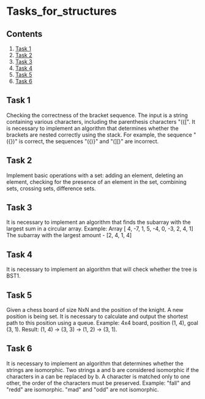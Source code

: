 # Tasks_for_structures

## Contents

1. [Task 1](#Task-1)
2. [Task 2](#Task-2)
3. [Task 3](#Task-3)
4. [Task 4](#Task-4)
5. [Task 5](#Task-5)
6. [Task 6](#Task-6)

## Task 1
Checking the correctness of the bracket sequence.
The input is a string containing various characters,
including the parenthesis characters "({[". It is necessary to implement an algorithm that
determines whether the brackets are nested correctly using the stack. For example,
the sequence "({})" is correct, the sequences "({)}" and "(][)"
are incorrect.

## Task 2
Implement basic operations with a set: adding an element,
deleting an element, checking for the presence of an element in the set, combining
sets, crossing sets, difference sets.

## Task 3
It is necessary to implement an algorithm that finds
the subarray with the largest sum in a circular array.
Example:
Array [ 4, -7, 1, 5, -4, 0, -3, 2, 4, 1]
The subarray with the largest amount - [2, 4, 1, 4]

## Task 4
It is necessary to implement an algorithm that will check whether
the tree is BST1.

## Task 5
Given a chess board of size NxN and the position of the knight. A new position is being set.
It is necessary to calculate and output the shortest path to this position using
a queue.
Example:
4x4 board, position (1, 4), goal (3, 1).
Result: (1, 4) -> (3, 3) -> (1, 2) -> (3, 1).

## Task 6
It is necessary to implement an algorithm that determines whether the strings
are isomorphic.
Two strings a and b are considered isomorphic if the characters in a can be replaced
by b.
A character is matched only to one other, the order of the characters must
be preserved.
Example:
"fall" and "redd" are isomorphic.
"mad" and "odd" are not isomorphic.